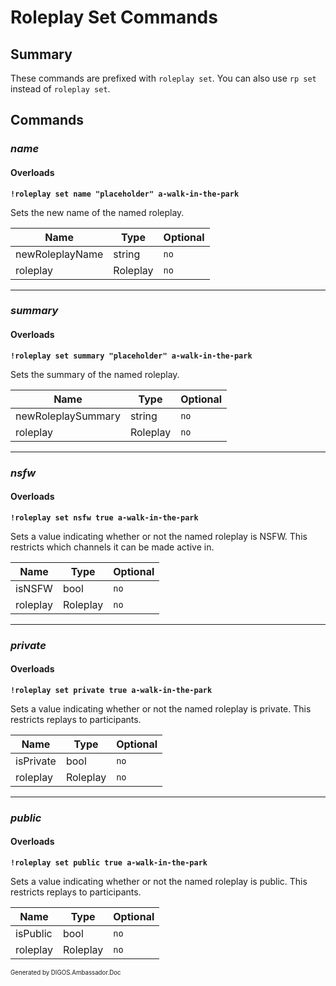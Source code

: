 ﻿Roleplay Set Commands
=====================
## Summary
These commands are prefixed with `roleplay set`. You can also use `rp set` instead of `roleplay set`.

## Commands
### *name*
#### Overloads
**`!roleplay set name "placeholder" a-walk-in-the-park`**

Sets the new name of the named roleplay.

| Name | Type | Optional |
| --- | --- | --- |
| newRoleplayName | string | `no` |
| roleplay | Roleplay | `no` |

---

### *summary*
#### Overloads
**`!roleplay set summary "placeholder" a-walk-in-the-park`**

Sets the summary of the named roleplay.

| Name | Type | Optional |
| --- | --- | --- |
| newRoleplaySummary | string | `no` |
| roleplay | Roleplay | `no` |

---

### *nsfw*
#### Overloads
**`!roleplay set nsfw true a-walk-in-the-park`**

Sets a value indicating whether or not the named roleplay is NSFW. This restricts which channels it can be made active in.

| Name | Type | Optional |
| --- | --- | --- |
| isNSFW | bool | `no` |
| roleplay | Roleplay | `no` |

---

### *private*
#### Overloads
**`!roleplay set private true a-walk-in-the-park`**

Sets a value indicating whether or not the named roleplay is private. This restricts replays to participants.

| Name | Type | Optional |
| --- | --- | --- |
| isPrivate | bool | `no` |
| roleplay | Roleplay | `no` |

---

### *public*
#### Overloads
**`!roleplay set public true a-walk-in-the-park`**

Sets a value indicating whether or not the named roleplay is public. This restricts replays to participants.

| Name | Type | Optional |
| --- | --- | --- |
| isPublic | bool | `no` |
| roleplay | Roleplay | `no` |

<sub><sup>Generated by DIGOS.Ambassador.Doc</sup></sub>